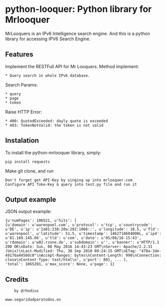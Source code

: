 # python-looquer: Python library for Mrlooquer

MrLooquers is an IPv6 Intelligence search engine. And this is a python library for accessing IPV6 Search Engine.

## Features

Implement the RESTFull API for Mr Looquers. Method implement:

    * Query search in whole IPv6 database.

Search Params:

    * query
    * page
    * token 

Raise HTTP Error:

    * 400: QuotedExceeded: dayly quote is exceeded
    * 403: TokenNotValid: the token is not valid

## Instalation

To install the python-mrlooquer library, simply:

    pip install requests

Make git clone, and run

    Don't forget get API-Key by singing up into mrlooquer.com
    Configure API Toke-Key & query into test.py file and run it

## Output example

JSON output example:

    {u'numPages': 106521, u'hits': [
    {u'domain': u'warenpool.com', u'protocol': u'tcp', u'countrycode': u'DE', u'ip': u'2a01:238:20a:202:1066::', u'longitude': 10.5, u'fld': u'warenpool', u'latitude': 51.5, u'timestamp': 1462718604000L, u'ip4': u'81.169.145.66', u'tld': u'com', u'date': u'05/08/16-15:43', u'rdomain': u'w02.rzone.de', u'subdomain': u'', u'banner': u'HTTP/1.1 200 OK\nDate: Sun, 08 May 2016 14:43:23 GMT\nServer: Apache/2.2.31 (Unix)\nLast-Modified: Thu, 30 Sep 2010 09:24:15 GMT\nETag: "470a-3de-49176a4450dc0"\nAccept-Ranges: bytes\nContent-Length: 990\nConnection: close\nContent-Type: text/html\n', u'port': 80}, ... ],
    'total': 1065201, u'max_score': None, u'page': 1}

## Credits
```
    by @rhodius  

www.seguridadparatodos.es
```
## 
